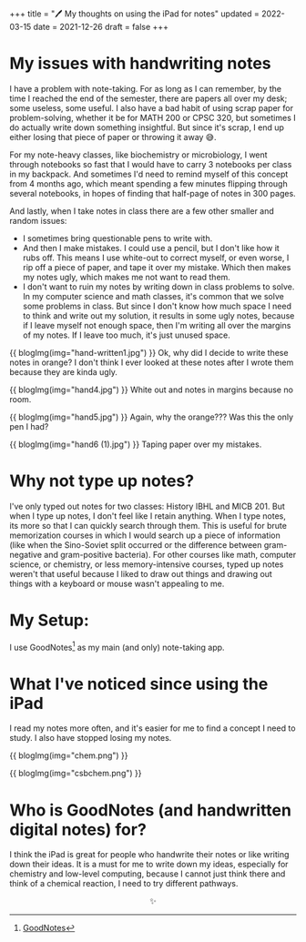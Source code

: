 +++
title = "🖊 My thoughts on using the iPad for notes"
updated = 2022-03-15
date = 2021-12-26
draft = false
+++

# My issues with handwriting notes
I have a problem with note-taking. For as long as I can remember, by the time I reached the end of the semester, there are papers all over my desk; some useless, some useful. I also have a bad habit of using scrap paper for problem-solving, whether it be for MATH 200 or CPSC 320, but sometimes I do actually write down something insightful. But since it's scrap, I end up either losing that piece of paper or throwing it away 😅. 

For my note-heavy classes, like biochemistry or microbiology, I went through notebooks so fast that I would have to carry 3 notebooks per class in my backpack. And sometimes I'd need to remind myself of this concept from 4 months ago, which meant spending a few minutes flipping through several notebooks, in hopes of finding that half-page of notes in 300 pages. 

And lastly, when I take notes in class there are a few other smaller and random issues:
- I sometimes bring questionable pens to write with. 
- And then I make mistakes. I could use a pencil, but I don't like how it rubs off. This means I use white-out to correct myself, or even worse, I rip off a piece of paper, and tape it over my mistake. Which then makes my notes ugly, which makes me not want to read them.
- I don't want to ruin my notes by writing down in class problems to solve. In my computer science and math classes, it's common that we solve some problems in class. But since I don't know how much space I need to think and write out my solution, it results in some ugly notes, because if I leave myself not enough space, then I'm writing all over the margins of my notes. If I leave too much, it's just unused space. 

{{ blogImg(img="hand-written1.jpg") }}
Ok, why did I decide to write these notes in orange? I don't think I ever looked at these notes after I wrote them because they are kinda ugly.

{{ blogImg(img="hand4.jpg") }}
White out and notes in margins because no room.

{{ blogImg(img="hand5.jpg") }}
Again, why the orange??? Was this the only pen I had?

{{ blogImg(img="hand6 (1).jpg") }}
Taping paper over my mistakes.

# Why not type up notes?
I've only typed out notes for two classes: History IBHL and MICB 201. But when I type up notes, I don't feel like I retain anything. When I type notes, its more so that I can quickly search through them. This is useful for brute memorization courses in which I would search up a piece of information (like when the Sino-Soviet split occurred or the difference between gram-negative and gram-positive bacteria). For other courses like math, computer science, or chemistry, or less memory-intensive courses, typed up notes weren't that useful because I liked to draw out things and drawing out things with a keyboard or mouse wasn't appealing to me. 

# My Setup:
I use GoodNotes[^1] as my main (and only) note-taking app.

# What I've noticed since using the iPad
I read my notes more often, and it's easier for me to find a concept I need to study. I also have stopped losing my notes.

{{ blogImg(img="chem.png") }}

{{ blogImg(img="csbchem.png") }}

# Who is GoodNotes (and handwritten digital notes) for? 
I think the iPad is great for people who handwrite their notes or like writing down their ideas. It is a must for me to write down my ideas, especially for chemistry and low-level computing, because I cannot just think there and think of a chemical reaction, I need to try different pathways.

<center>✨</center>

[^1]: [GoodNotes](https://www.goodnotes.com/)
